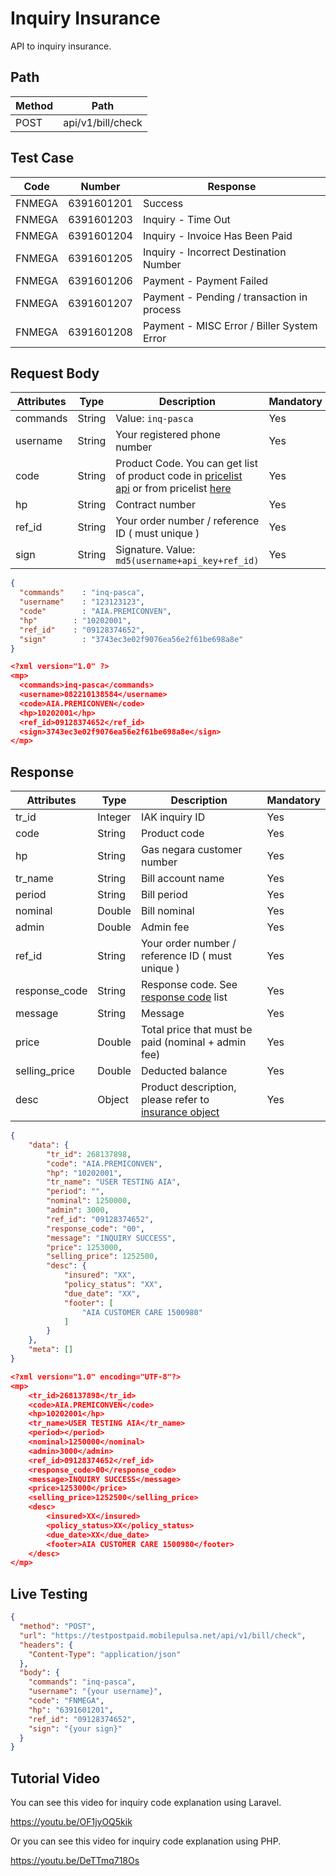 # Inquiry Insurance

API to inquiry insurance.

## Path

Method | Path 
---------|----------
 POST | api/v1/bill/check

## Test Case

Code | Number | Response 
---------|----------|---------
FNMEGA | 6391601201 | Success
FNMEGA | 6391601203 | Inquiry - Time Out
FNMEGA | 6391601204 | Inquiry - Invoice Has Been Paid
FNMEGA | 6391601205 | Inquiry - Incorrect Destination Number
FNMEGA | 6391601206 | Payment - Payment Failed
FNMEGA | 6391601207 | Payment - Pending / transaction in process
FNMEGA | 6391601208 | Payment - MISC Error / Biller System Error

## Request Body

<!-- title: Request Attributes -->
Attributes | Type | Description | Mandatory
---------|----------|---------|----------
commands | String | Value: `inq-pasca` | Yes
username | String | Your registered phone number | Yes
code | String | Product Code. You can get list of product code in [pricelist api](../../price-list.md) or from pricelist [here](https://iak.id/webapp/pricelist) | Yes
hp | String | Contract number | Yes
ref_id | String | Your order number / reference ID ( must unique ) | Yes
sign | String | Signature. Value: `md5(username+api_key+ref_id)` | Yes

<!--
type: tab
title: JSON
-->

```json
{
  "commands"	: "inq-pasca",
  "username"	: "123123123",
  "code" 	    : "AIA.PREMICONVEN",
  "hp"	      : "10202001",
  "ref_id"	  : "09128374652",
  "sign"	    : "3743ec3e02f9076ea56e2f61be698a8e"
}
```

<!--
type: tab
title: XML
-->

```json
<?xml version="1.0" ?>
<mp>
  <commands>inq-pasca</commands>
  <username>082210138584</username>
  <code>AIA.PREMICONVEN</code>
  <hp>10202001</hp>
  <ref_id>09128374652</ref_id>
  <sign>3743ec3e02f9076ea56e2f61be698a8e</sign>
</mp>
```
<!-- type: tab-end -->

## Response

<!-- title: Response Attributes -->
Attributes | Type | Description | Mandatory
---------|----------|---------|----------
tr_id | Integer | IAK inquiry ID | Yes
code | String | Product code | Yes
hp | String | Gas negara customer number | Yes
tr_name | String | Bill account name | Yes
period | String | Bill period | Yes
nominal | Double | Bill nominal | Yes
admin | Double | Admin fee | Yes
ref_id | String | Your order number / reference ID ( must unique ) | Yes
response_code | String | Response code. See [response code](../../../response-code.md) list | Yes
message | String | Message | Yes
price | Double | Total price that must be paid (nominal + admin fee) | Yes
selling_price | Double | Deducted balance | Yes
desc | Object | Product description, please refer to [insurance object](./insurance-object.md) | Yes

<!--
type: tab
title: JSON
-->

```json
{
	"data": {
		"tr_id": 268137898,
		"code": "AIA.PREMICONVEN",
		"hp": "10202001",
		"tr_name": "USER TESTING AIA",
		"period": "",
		"nominal": 1250000,
		"admin": 3000,
		"ref_id": "09128374652",
		"response_code": "00",
		"message": "INQUIRY SUCCESS",
		"price": 1253000,
		"selling_price": 1252500,
		"desc": {
			"insured": "XX",
			"policy_status": "XX",
			"due_date": "XX",
			"footer": [
				"AIA CUSTOMER CARE 1500980"
			]
		}
	},
	"meta": []
}
```

<!--
type: tab
title: XML
-->

```json
<?xml version="1.0" encoding="UTF-8"?>
<mp>
	<tr_id>268137898</tr_id>
	<code>AIA.PREMICONVEN</code>
	<hp>10202001</hp>
	<tr_name>USER TESTING AIA</tr_name>
	<period></period>
	<nominal>1250000</nominal>
	<admin>3000</admin>
	<ref_id>09128374652</ref_id>
	<response_code>00</response_code>
	<message>INQUIRY SUCCESS</message>
	<price>1253000</price>
	<selling_price>1252500</selling_price>
	<desc>
		<insured>XX</insured>
		<policy_status>XX</policy_status>
		<due_date>XX</due_date>
		<footer>AIA CUSTOMER CARE 1500980</footer>
	</desc>
</mp>
```
<!-- type: tab-end -->

## Live Testing

```json http
{
  "method": "POST",
  "url": "https://testpostpaid.mobilepulsa.net/api/v1/bill/check",
  "headers": {
    "Content-Type": "application/json"
  },
  "body": {
    "commands": "inq-pasca",
    "username": "{your username}",
    "code": "FNMEGA",
    "hp": "6391601201",
    "ref_id": "09128374652",
    "sign": "{your sign}"
  }
}
```

## Tutorial Video
You can see this video for inquiry code explanation using Laravel.

https://youtu.be/OF1jyOQ5kik

Or you can see this video for inquiry code explanation using PHP.

https://youtu.be/DeTTmq718Os